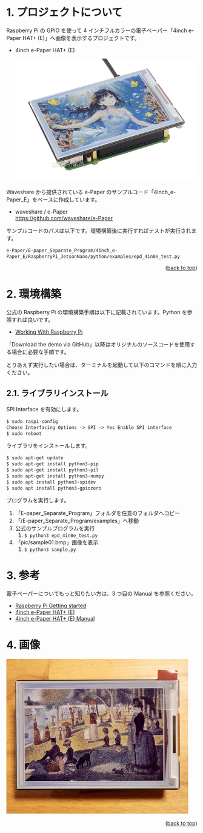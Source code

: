 <a name="readme-top"></a>

<!-- ABOUT THE PROJECT -->

# 1. プロジェクトについて

Raspberry Pi の GPIO を使って 4 インチフルカラーの電子ペーパー「4inch e-Paper HAT+ (E)」へ画像を表示するプロジェクトです。

- 4inch e-Paper HAT+ (E)

  <img src="./docs/DSC00335.jpg" width="480">

Waveshare から提供されている e-Paper のサンプルコード「4inch_e-Paper_E」をベースに作成しています。

- waveshare / e-Paper  
  https://github.com/waveshare/e-Paper

サンプルコードのパスは以下です。環境構築後に実行すればテストが実行されます。

```
e-Paper/E-paper_Separate_Program/4inch_e-Paper_E/RaspberryPi_JetsonNano/python/examples/epd_4in0e_test.py
```

<p align="right">(<a href="#readme-top">back to top</a>)</p>

# 2. 環境構築

公式の Raspberry Pi の環境構築手順は以下に記載されています。Python を参照すれば良いです。

- [Working With Raspberry Pi](<https://www.waveshare.com/wiki/4inch_e-Paper_HAT%2B_(E)_Manual#Working_With_Raspberry_Pi>)

「Download the demo via GitHub」以降はオリジナルのソースコードを使用する場合に必要な手順です。

とりあえず実行したい場合は、ターミナルを起動して以下のコマンドを順に入力ください。

## 2.1. ライブラリインストール

SPI Interface を有効にします。

```Shell
$ sudo raspi-config
Choose Interfacing Options -> SPI -> Yes Enable SPI interface
$ sudo reboot
```

ライブラリをインストールします。

```Shell
$ sudo apt-get update
$ sudo apt-get install python3-pip
$ sudo apt-get install python3-pil
$ sudo apt-get install python3-numpy
$ sudo apt install python3-spidev
$ sudo apt install python3-gpiozero
```

プログラムを実行します。

1. 「E-paper_Separate_Program」フォルダを任意のフォルダへコピー
2. 「/E-paper_Separate_Program/examples」へ移動
3. 公式のサンプルプログラムを実行
   1. `$ python3 epd_4in0e_test.py `
4. 「pic/sample01.bmp」画像を表示
   1. `$ python3 sample.py `

# 3. 参考

電子ペーパーについてもっと知りたい方は、3 つ目の Manual を参照ください。

- [Raspberry Pi Getting started](https://www.raspberrypi.com/documentation/computers/getting-started.html)
- [4inch e-Paper HAT+ (E)](https://www.waveshare.com/4inch-e-paper-hat-plus-e.htm)
- [4inch e-Paper HAT+ (E) Manual](<https://www.waveshare.com/wiki/4inch_e-Paper_HAT%2B_(E)>)

# 4. 画像

<img src="./docs/DSC00334.JPEG" width="480">

<p align="right">(<a href="#readme-top">back to top</a>)</p>
